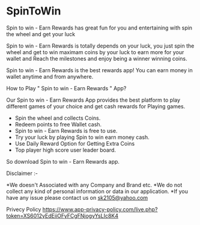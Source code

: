 # SpinToWin

Spin to win - Earn Rewards has great fun for you and entertaining with spin the wheel and get your luck 
 
Spin to win - Earn Rewards is totally depends on your luck, you just spin the wheel and get to win maximam coins by your luck to earn more for your wallet 
and Reach the milestones and enjoy being a winner winning coins. 
 
Spin to win - Earn Rewards is the best rewards app! You can earn money in wallet anytime and from anywhere. 
 
How to Play " Spin to win - Earn Rewards " App? 
 
Our Spin to win - Earn Rewards App provides the best platform to play different games of your choice and get cash rewards for Playing games. 
 
* Spin the wheel and collects Coins. 
* Redeem points to free Wallet cash. 
* Spin to win - Earn Rewards is free to use. 
* Try your luck by playing Spin to win earn money cash. 
* Use Daily Reward Option for Getting Extra Coins 
* Top player high score user leader board. 
 
  
So download Spin to win - Earn Rewards app. 
 
Disclaimer :- 
 
*We doesn't Associated with any Company and Brand etc. 
*We do not collect any kind of personal information or data in our application. 
*If you have any issue please contact us on sk2105@yahoo.com 

Privecy Policy
https://www.app-privacy-policy.com/live.php?token=XS6012yEdEiiOFyFCgFNjogyYsLIc8K4
